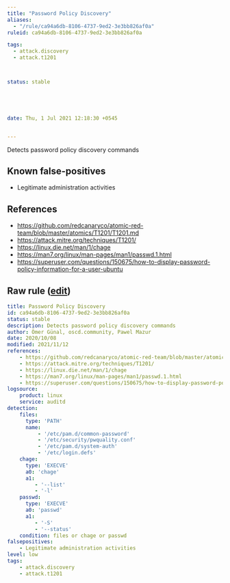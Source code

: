 ```yaml
---
title: "Password Policy Discovery"
aliases:
  - "/rule/ca94a6db-8106-4737-9ed2-3e3bb826af0a"
ruleid: ca94a6db-8106-4737-9ed2-3e3bb826af0a

tags:
  - attack.discovery
  - attack.t1201



status: stable





date: Thu, 1 Jul 2021 12:18:30 +0545


---
```


Detects password policy discovery commands

<!--more-->


## Known false-positives

* Legitimate administration activities



## References

* https://github.com/redcanaryco/atomic-red-team/blob/master/atomics/T1201/T1201.md
* https://attack.mitre.org/techniques/T1201/
* https://linux.die.net/man/1/chage
* https://man7.org/linux/man-pages/man1/passwd.1.html
* https://superuser.com/questions/150675/how-to-display-password-policy-information-for-a-user-ubuntu


## Raw rule ([edit](https://github.com/SigmaHQ/sigma/edit/master/rules/linux/auditd/lnx_auditd_password_policy_discovery.yml))
```yaml
title: Password Policy Discovery
id: ca94a6db-8106-4737-9ed2-3e3bb826af0a
status: stable
description: Detects password policy discovery commands
author: Ömer Günal, oscd.community, Pawel Mazur
date: 2020/10/08
modified: 2021/11/12
references:
    - https://github.com/redcanaryco/atomic-red-team/blob/master/atomics/T1201/T1201.md
    - https://attack.mitre.org/techniques/T1201/
    - https://linux.die.net/man/1/chage
    - https://man7.org/linux/man-pages/man1/passwd.1.html
    - https://superuser.com/questions/150675/how-to-display-password-policy-information-for-a-user-ubuntu
logsource:
    product: linux
    service: auditd
detection:
    files:
      type: 'PATH'
      name:
          - '/etc/pam.d/common-password'
          - '/etc/security/pwquality.conf'
          - '/etc/pam.d/system-auth'
          - '/etc/login.defs'
    chage: 
      type: 'EXECVE'
      a0: 'chage'
      a1: 
         - '--list'
         - '-l'
    passwd:
      type: 'EXECVE'
      a0: 'passwd'
      a1: 
         - '-S'
         - '--status'
    condition: files or chage or passwd
falsepositives:
    - Legitimate administration activities
level: low
tags:
    - attack.discovery
    - attack.t1201

```
